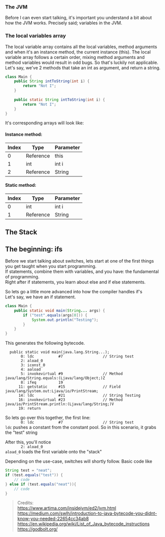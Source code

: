 ### The JVM

Before I can even start talking, it's important you understand a bit about how the JVM works.
Precisely said; variables in the JVM.


### The local variables array

The local variable array contains all the local variables, method arguments and when it's an instance method, the current instance (this).
The local variable array follows a certain order, mixing method arguments and method variables would result in odd bugs. So that's luckily not applicable.
Let's say, we've 2 methods that take an int as argument, and return a string.
```java
class Main {
    public String intToString(int i) {
        return "Not I";
    }
    
    public static String intToString(int i) {
        return "Not I";
    }
}
```
It's corresponding arrays will look like:
<table style="display: inline">
    <thead>
        <h4>Instance method:</h4>
        <tr>
            <th>Index</th>
            <th>Type</th>
            <th>Parameter</th>
        </tr>
    </thead>
    <tbody>
        <tr>
            <td>0</td>
            <td>Reference</td>
            <td>this</td>
        </tr>
        <tr>
            <td>1</td>
            <td>int</td>
            <td>int i</td>
        </tr>        
        <tr>
            <td>2</td>
            <td>Reference</td>
            <td>String</td>
        </tr>
    </tbody>
</table>
<table  style="display: inline">
    <thead>
        <h4>Static method:</h4>
        <tr>
            <th>Index</th>
            <th>Type</th>
            <th>Parameter</th>
        </tr>
    </thead>
    <tbody>
        <tr>
            <td>0</td>
            <td>int</td>
            <td>int i</td>
        </tr>        
        <tr>
            <td>1</td>
            <td>Reference</td>
            <td>String</td>
        </tr>
    </tbody>
</table>


## The Stack

## The beginning: ifs

Before we start talking about switches, lets start at one of the first things you get taught when you start programming. \
If statements, combine them with variables, and you have: the fundamental of programming. \
Right after if statements, you learn about else and if else statements.

So lets go a little more advanced into how the compiler handles if's \
Let's say, we have an if statement.

```java
class Main {
    public static void main(String... args) {
        if ("test".equals(args[0])) {
            System.out.println("Testing");
        }
    }
}
```

This generates the following bytecode.
```
  public static void main(java.lang.String...);
       0: ldc           #7                  // String test
       2: aload_0
       3: iconst_0
       4: aaload
       5: invokevirtual #9                  // Method java/lang/String.equals:(Ljava/lang/Object;)Z
       8: ifeq          19
      11: getstatic     #15                 // Field java/lang/System.out:Ljava/io/PrintStream;
      14: ldc           #21                 // String Testing
      16: invokevirtual #23                 // Method java/io/PrintStream.println:(Ljava/lang/String;)V
      19: return
```

So lets go over this together, the first line:\
`       0: ldc           #7                  // String test` \
`ldc` pushes a constant from the constant pool.
So in this scenario, it grabs the "test" string

After this, you'll notice \
`       2: aload_0` \
`aload_0` loads the first variable onto the "stack"


Depending on the use-case, switches will shortly follow.
Basic code like
```java
String test = "neat";
if (test.equals("test")) {
    // code
} else if (test.equals("neat")){
    // code    
}
```



> Credits: \
> https://www.artima.com/insidejvm/ed2/jvm.html \
> https://medium.com/swlh/introduction-to-java-bytecode-you-didnt-know-you-needed-22654cc34ab8 \
> https://en.wikipedia.org/wiki/List_of_Java_bytecode_instructions \
> https://godbolt.org/